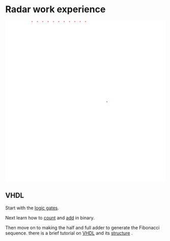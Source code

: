 # Radar work experience

![phased array wave front example with reflection](/multi.svg)

## VHDL

Start with the [logic gates](/logic/logicgates.md).

Next learn how to [count](/binary/count.md) and [add](/binary/add.md) in binary.

Then move on to making the half and full adder to generate the Fibonacci sequence.
there is a brief tutorial on [VHDL](/fibb/VHDLintro.md) and its [structure](/fibb/VHDLoutro.md) .
